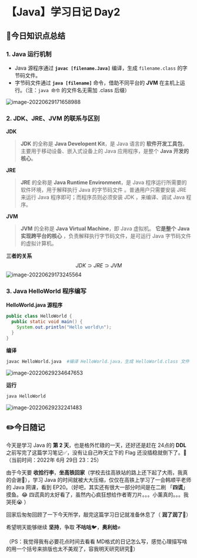 # 【Java】学习日记 Day2



## 🌟今日知识点总结

### 1.  Java 运行机制

+ Java 源程序通过 **`javac [filename.Java]`** 编译，生成 `filename.class` 的字节码文件。
+ 字节码文件通过 **`java [filename]`** 命令，借助不同平台的 **JVM** 在主机上运行。（注：`java 命令` 的文件名无需加 .class 后缀）

![image-20220629171658988](https://tva1.sinaimg.cn/large/e6c9d24ely1h3p8g3xfsmj21au0k2tbl.jpg)



### 2. JDK、JRE、JVM 的联系与区别

**JDK**

> **JDK** 的全称是 **Java Developent Kit**，是 Java 语言的 **软件开发工具包**，主要用于移动设备、嵌入式设备上的 Java 应用程序，是整个 **Java 开发的核心**。

**JRE**

> **JRE** 的全称是 **Java Runtime Environment**，是 Java 程序运行所需要的软件环境，用于解释执行 Java 的字节码文件 。普通用户只需要安装 JRE 来运行 Java 程序即可；而程序员则必须安装 JDK ，来编译、调试 Java 程序。

**JVM**

> **JVM** 的全称是 **Java Virtual Machine**，即 Java 虚拟机。 **它是整个** **Java** **实现跨平台的核心** ，负责解释执行字节码文件，是可运行 Java 字节码文件的虚拟计算机。



**三者的关系**
$$
JDK \supset JRE \supset JVM
$$
![image-20220629173245564](https://tva1.sinaimg.cn/large/e6c9d24ely1h3p8whr0g7j21b20iwn0a.jpg)



### 3. Java HelloWorld 程序编写

**HelloWorld.java 源程序**

```java
public class HelloWorld {
  public static void main() {
    System.out.println("Hello world\n");
  }
}
```

**编译**

```bash
javac HelloWorld.java  #编译 HelloWorld.java，生成 HelloWorld.class 文件
```

![image-20220629234647653](https://tva1.sinaimg.cn/large/e6c9d24ely1h3pjpnz2pgj21h6094mzf.jpg)



**运行**

```bash
java HelloWorld
```

![image-20220629232241483](https://tva1.sinaimg.cn/large/e6c9d24ely1h3pj0mem1vj22by054gn4.jpg)





## ✏️今日随记

今天是学习 Java 的 **第 2 天**，也是格外忙碌的一天，还好还是赶在 24点的 **DDL** 之前写完了这篇学习笔记✅，没有让自己昨天立下的 Flag 还没插稳就倒下了。🙈（当前时间：2022年 6月 29日 23：25）

由于今天要 **收拾行李**，**坐高铁回家**（学校去往高铁站的路上还下起了大雨，我真的会谢🥀），学习 Java 的时间就被大大压缩，仅仅在高铁上学习了一会韩顺平老师的 Java 网课，看到 EP20。（好吧，其实还有很大一部分时间是在二刷 「**四谎**」摸鱼。😂 四谎真的太好看了，虽然内心疯狂想给作者寄刀片。。。小薰真的。。。我哭死😭 ）

回家后匆匆回顾了一下今天所学，敲完这篇学习日记就准备休息了（ **润了润了**💨）

希望明天能够继续 **坚持**，争取 **不咕咕**🐦，**奥利给**✊

（PS：我觉得我有必要花点时间去看看 MD格式的日记怎么写，感觉心理描写啥的用一个括号来排版也太不美观了，容我明天研究研究🧐）

